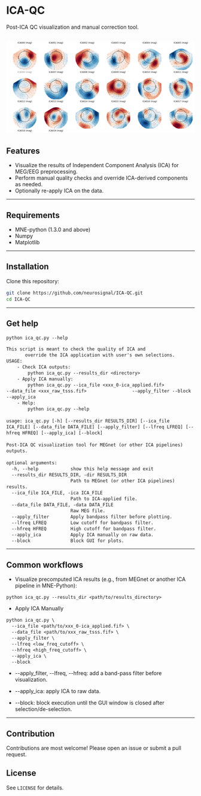 # ICA-QC

Post-ICA QC visualization and manual correction tool.

![Digitization Example](utils/images/img01.png)
---

##  Features

- Visualize the results of Independent Component Analysis (ICA) for MEG/EEG preprocessing.
- Perform manual quality checks and override ICA-derived components as needed.
- Optionally re-apply ICA on the data.
---

##  Requirements

- MNE-python (1.3.0 and above)
- Numpy
- Matplotlib
---

##  Installation

Clone this repository:

```bash
git clone https://github.com/neurosignal/ICA-QC.git
cd ICA-QC
```
---

## Get help
```
python ica_qc.py --help
```

```
This script is meant to check the quality of ICA and 
       override the ICA application with user's own selections.
USAGE:
    - Check ICA outputs:
        python ica_qc.py --results_dir <directory>
    - Apply ICA manually:
        python ica_qc.py --ica_file <xxx_0-ica_applied.fif>             --data_file <xxx_raw_tsss.fif>                 --apply_filter --block --apply_ica
    - Help:
        python ica_qc.py --help

usage: ica_qc.py [-h] [--results_dir RESULTS_DIR] [--ica_file ICA_FILE] [--data_file DATA_FILE] [--apply_filter] [--lfreq LFREQ] [--hfreq HFREQ] [--apply_ica] [--block]

Post-ICA QC visualization tool for MEGnet (or other ICA pipelines) outputs.

optional arguments:
  -h, --help            show this help message and exit
  --results_dir RESULTS_DIR, -dir RESULTS_DIR
                        Path to MEGnet (or other ICA pipelines) results.
  --ica_file ICA_FILE, -ica ICA_FILE
                        Path to ICA-applied file.
  --data_file DATA_FILE, -data DATA_FILE
                        Raw MEG file.
  --apply_filter        Apply bandpass filter before plotting.
  --lfreq LFREQ         Low cutoff for bandpass filter.
  --hfreq HFREQ         High cutoff for bandpass filter.
  --apply_ica           Apply ICA manually on raw data.
  --block               Block GUI for plots.

```
---

## Common workflows
- Visualize precomputed ICA results (e.g., from MEGnet or another ICA pipeline in MNE-Python):
```
python ica_qc.py --results_dir <path/to/results_directory>
```
- Apply ICA Manually
```
python ica_qc.py \
  --ica_file <path/to/xxx_0-ica_applied.fif> \
  --data_file <path/to/xxx_raw_tsss.fif> \
  --apply_filter \
  --lfreq <low_freq_cutoff> \
  --hfreq <high_freq_cutoff> \
  --apply_ica \
  --block
```
- --apply_filter, --lfreq, --hfreq: add a band-pass filter before visualization.

- --apply_ica: apply ICA to raw data.

- --block: block execution until the GUI window is closed after selection/de-selection.
---

## Contribution
Contributions are most welcome! Please open an issue or submit a pull request.

## License
See `LICENSE` for details.